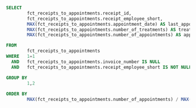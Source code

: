```sql top_receipts_without_invoice
SELECT
        fct_receipts_to_appointments.receipt_id,
        fct_receipts_to_appointments.receipt_employee_short,
        MAX(fct_receipts_to_appointments.appointment_date) AS last_appointment_date,
        MAX(fct_receipts_to_appointments.number_of_treatments) AS treatments_on_receipt,
        MAX(fct_receipts_to_appointments.number_of_appointments) AS appointments_on_receipt,

FROM
        fct_receipts_to_appointments
WHERE   1=1
  AND   fct_receipts_to_appointments.invoice_number IS NULL
  AND   fct_receipts_to_appointments.receipt_employee_short IS NOT NULL

GROUP BY
        1,2
        
ORDER BY
        MAX(fct_receipts_to_appointments.number_of_appointments) / MAX(fct_receipts_to_appointments.number_of_treatments) DESC
```

<DataTable data={top_receipts_without_invoice}> 
    <Column id=receipt_employee_short title="Mitarbeiter"/> 
	<Column id=last_appointment_date title="Letzter Termin"/> 
	<Column id=treatments_on_receipt title="Therapien auf Verordnung"/> 
	<Column id=appointments_on_receipt title="Therapien durchgeführt"/>
</DataTable>

